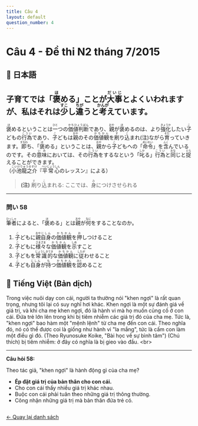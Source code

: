 ```yaml
---
title: Câu 4
layout: default
question_number: 4
---
```


# Câu 4 - Đề thi N2 tháng 7/2015
## 📖 日本語
## 子育てでは「<ruby>褒<rt>ほ</rt></ruby>める」ことが<ruby>大事<rt>だいじ</rt></ruby>とよくいわれますが、私はそれは<ruby>少<rt>すこ</rt></ruby>し<ruby>違<rt>ちが</rt></ruby>うと<ruby>考<rt>かんが</rt></ruby>えています。

<ruby>褒<rt>ほ</rt></ruby>めるということは<ruby>一<rt>ひと</rt></ruby>つの<ruby>価値判断<rt>かちひょうばん</rt></ruby>であり、<ruby>親<rt>おや</rt></ruby>が<ruby>褒<rt>ほ</rt></ruby>めるのは、より<ruby>強化<rt>きょうか</rt></ruby>したい<ruby>子<rt>こ</rt></ruby>どもの<ruby>行為<rt>こうい</rt></ruby>であり、<ruby>子<rt>こ</rt></ruby>どもは<ruby>親<rt>おや</rt></ruby>のその<ruby>価値観<rt>かちかん</rt></ruby>を<ruby>刷<rt>す</rt></ruby>り<ruby>込<rt>こ</rt></ruby>まれ(注)ながら<ruby>育<rt>そだ</rt></ruby>っていきます。<ruby>即<rt>すなわ</rt></ruby>ち、「<ruby>褒<rt>ほ</rt></ruby>める」ということは、<ruby>親<rt>おや</rt></ruby>から<ruby>子<rt>こ</rt></ruby>どもへの「<ruby>命令<rt>めいれい</rt></ruby>」を<ruby>含<rt>ふく</rt></ruby>んでいるのです。その<ruby>意味<rt>いみ</rt></ruby>においては、その<ruby>行為<rt>こうい</rt></ruby>をするなという「<ruby>叱<rt>しか</rt></ruby>る」<ruby>行為<rt>こうい</rt></ruby>と<ruby>同<rt>おな</rt></ruby>じと<ruby>捉<rt>とら</rt></ruby>えることができます。  
（<ruby>小池龍之介<rt>こいけりゅうのすけ</rt></ruby>『<ruby>平常心<rt>へいじょうしん</rt></ruby>のレッスン』による）

> **(注)** <ruby>刷<rt>す</rt></ruby>り<ruby>込<rt>こ</rt></ruby>まれる: ここでは、<ruby>身<rt>み</rt></ruby>につけさせられる

---

### 問い 58  
<ruby>筆者<rt>ひっしゃ</rt></ruby>によると、「<ruby>褒<rt>ほ</rt></ruby>める」とは<ruby>親<rt>おや</rt></ruby>が<ruby>何<rt>なに</rt></ruby>をすることなのか。  

1. <ruby>子<rt>こ</rt></ruby>どもに<ruby>親<rt>おや</rt></ruby><ruby>自身<rt>じしん</rt></ruby>の<ruby>価値観<rt>かちかん</rt></ruby>を<ruby>押<rt>お</rt></ruby>しつけること  
2. <ruby>子<rt>こ</rt></ruby>どもに<ruby>様々<rt>さまざま</rt></ruby>な<ruby>価値観<rt>かちかん</rt></ruby>を<ruby>示<rt>しめ</rt></ruby>すこと  
3. <ruby>子<rt>こ</rt></ruby>どもを<ruby>常識的<rt>じょうしきてき</rt></ruby>な<ruby>価値観<rt>かちかん</rt></ruby>に<ruby>従<rt>したが</rt></ruby>わせること  
4. <ruby>子<rt>こ</rt></ruby>ども<ruby>自身<rt>じしん</rt></ruby>が<ruby>持<rt>も</rt></ruby>つ<ruby>価値観<rt>かちかん</rt></ruby>を<ruby>認<rt>みと</rt></ruby>めること
## 📘 Tiếng Việt (Bản dịch)
Trong việc nuôi dạy con cái, người ta thường nói "khen ngợi" là rất quan trọng, nhưng tôi lại có suy nghĩ hơi khác.
Khen ngợi là một sự đánh giá về giá trị, và khi cha mẹ khen ngợi, đó là hành vi mà họ muốn củng cố ở con cái. Đứa trẻ lớn lên trong khi bị tiêm nhiễm các giá trị đó của cha mẹ. Tức là, "khen ngợi" bao hàm một "mệnh lệnh" từ cha mẹ đến con cái. Theo nghĩa đó, nó có thể được coi là giống như hành vi "la mắng", tức là cấm con làm một điều gì đó.
(Theo Ryunosuke Koike, "Bài học về sự bình tâm")
(Chú thích) bị tiêm nhiễm: ở đây có nghĩa là bị gieo vào đầu.
\<br\>

-----

**Câu hỏi 58:**

Theo tác giả, "khen ngợi" là hành động gì của cha mẹ?

  * **Ép đặt giá trị của bản thân cho con cái.**
  * Cho con cái thấy nhiều giá trị khác nhau.
  * Buộc con cái phải tuân theo những giá trị thông thường.
  * Công nhận những giá trị mà bản thân đứa trẻ có.
  
<div style="margin-top: 2em;">
  <a href="/exam/n2/2015/">← Quay lại danh sách</a>
</div>